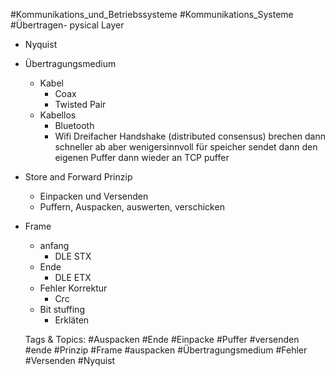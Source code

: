  #Kommunikations_und_Betriebssysteme #Kommunikations_Systeme #Übertragen- pysical Layer
  - Nyquist
  - Übertragungsmedium
    - Kabel
      - Coax
      - Twisted Pair
    - Kabellos
      - Bluetooth
      - Wifi
Dreifacher Handshake
(distributed consensus)
brechen dann schneller ab
aber wenigersinnvoll für speicher
sendet dann den eigenen Puffer dann wieder an TCP puffer
- Store and Forward Prinzip
  - Einpacken und Versenden
  - Puffern, Auspacken, auswerten, verschicken
- Frame
  - anfang
    - DLE STX
  - Ende
    - DLE ETX
  - Fehler Korrektur
    - Crc
  - Bit stuffing
    - Erkläten

   Tags & Topics:
   #Auspacken
   #Ende
   #Einpacke
   #Puffer
   #versenden
   #ende
   #Prinzip
   #Frame
   #auspacken
   #Übertragungsmedium
   #Fehler
   #Versenden
   #Nyquist